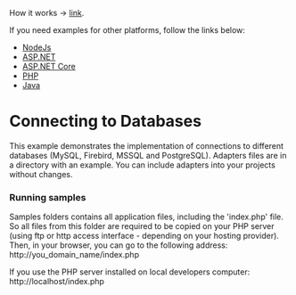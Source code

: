 
How it works -> [link](https://github.com/stimulsoft/DataAdapters.JS).  
  
If you need examples for other platforms, follow the links below:
* [NodeJs](https://github.com/stimulsoft/Samples-JS/tree/master/Node.js/Starting%20SQL%20adapters%20from%20the%20HTTP%20server)
* [ASP.NET](https://github.com/stimulsoft/Samples-JS/tree/master/ASP.NET/Connecting%20to%20Databases)
* [ASP.NET Core](https://github.com/stimulsoft/Samples-JS/tree/master/ASP.NET%20Core/Connecting%20to%20Databases)
* [PHP](https://github.com/stimulsoft/Samples-JS/tree/master/PHP/Connecting%20to%20Databases)
* [Java](https://github.com/stimulsoft/Samples-JS/tree/master/Java/Connecting%20to%20Databases)

# Connecting to Databases

This example demonstrates the implementation of connections to different databases (MySQL, Firebird, MSSQL and PostgreSQL). Adapters files are in a directory with an example. You can include adapters into your projects without changes.

### Running samples
Samples folders contains all application files, including the 'index.php' file. So all files from this folder are required to be copied on your PHP server (using ftp or http access interface - depending on your hosting provider). Then, in your browser, you can go to the following address: http://you_domain_name/index.php

If you use the PHP server installed on local developers computer: http://localhost/index.php
